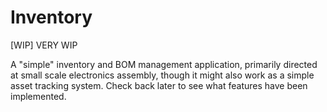 # Inventory

[WIP] VERY WIP

A "simple" inventory and BOM management application, primarily directed at small
scale electronics assembly, though it might also work as a simple asset tracking
system. Check back later to see what features have been implemented.

